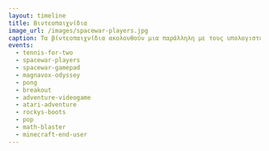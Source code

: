 ```yaml
---
layout: timeline 
title: Βιντεοπαιχνίδια 
image_url: /images/spacewar-players.jpg
caption: Τα βίντεοπαιχνίδια ακολουθούν μια παράλληλη με τους υπολογιστές γραφείου διαδρομή, με διαφορετικά είδη γραφικών και συσκευών εισόδου, καθώς και άλλες μεταφορές για την αλληλεπίδραση με τον χρήστη. 
events:
  - tennis-for-two 
  - spacewar-players
  - spacewar-gamepad
  - magnavox-odyssey
  - pong
  - breakout
  - adventure-videogame
  - atari-adventure
  - rockys-boots
  - pop
  - math-blaster
  - minecraft-end-user
---
```

